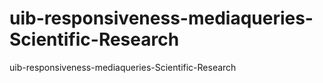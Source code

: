 # uib-responsiveness-mediaqueries-Scientific-Research
uib-responsiveness-mediaqueries-Scientific-Research
